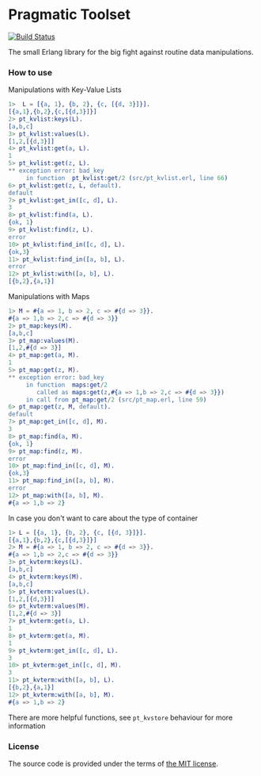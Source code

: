 # Pragmatic Toolset

[![Build Status][travis_img]][travis]

The small Erlang library for the big fight against routine data manipulations.

### How to use

Manipulations with Key-Value Lists

```erlang
1>  L = [{a, 1}, {b, 2}, {c, [{d, 3}]}].
[{a,1},{b,2},{c,[{d,3}]}]
2> pt_kvlist:keys(L).
[a,b,c]
3> pt_kvlist:values(L).
[1,2,[{d,3}]]
4> pt_kvlist:get(a, L).
1
5> pt_kvlist:get(z, L).
** exception error: bad_key
     in function  pt_kvlist:get/2 (src/pt_kvlist.erl, line 66)
6> pt_kvlist:get(z, L, default).
default
7> pt_kvlist:get_in([c, d], L).
3
8> pt_kvlist:find(a, L).
{ok, 1}
9> pt_kvlist:find(z, L).
error
10> pt_kvlist:find_in([c, d], L).
{ok,3}
11> pt_kvlist:find_in([a, b], L).
error
12> pt_kvlist:with([a, b], L).
[{b,2},{a,1}]
```

Manipulations with Maps

```erlang
1> M = #{a => 1, b => 2, c => #{d => 3}}.
#{a => 1,b => 2,c => #{d => 3}}
2> pt_map:keys(M).
[a,b,c]
3> pt_map:values(M).
[1,2,#{d => 3}]
4> pt_map:get(a, M).
1
5> pt_map:get(z, M).
** exception error: bad_key
     in function  maps:get/2
        called as maps:get(z,#{a => 1,b => 2,c => #{d => 3}})
     in call from pt_map:get/2 (src/pt_map.erl, line 59)
6> pt_map:get(z, M, default).
default
7> pt_map:get_in([c, d], M).
3
8> pt_map:find(a, M).
{ok, 1}
9> pt_map:find(z, M).
error
10> pt_map:find_in([c, d], M).
{ok,3}
11> pt_map:find_in([a, b], M).
error
12> pt_map:with([a, b], M).
#{a => 1,b => 2}
```

In case you don't want to care about the type of container

```erlang
1> L = [{a, 1}, {b, 2}, {c, [{d, 3}]}].
[{a,1},{b,2},{c,[{d,3}]}]
2> M = #{a => 1, b => 2, c => #{d => 3}}.
#{a => 1,b => 2,c => #{d => 3}}
3> pt_kvterm:keys(L).
[a,b,c]
4> pt_kvterm:keys(M).
[a,b,c]
5> pt_kvterm:values(L).
[1,2,[{d,3}]]
6> pt_kvterm:values(M).
[1,2,#{d => 3}]
7> pt_kvterm:get(a, L).
1
8> pt_kvterm:get(a, M).
1
9> pt_kvterm:get_in([c, d], L).
3
10> pt_kvterm:get_in([c, d], M).
3
11> pt_kvterm:with([a, b], L).
[{b,2},{a,1}]
12> pt_kvterm:with([a, b], M).
#{a => 1,b => 2}
```

There are more helpful functions, see `pt_kvstore` behaviour for more information

### License

The source code is provided under the terms of [the MIT license][license].

[travis]:https://travis-ci.org/manifest/pt
[travis_img]:https://secure.travis-ci.org/manifest/pt.png
[license]:http://www.opensource.org/licenses/MIT

